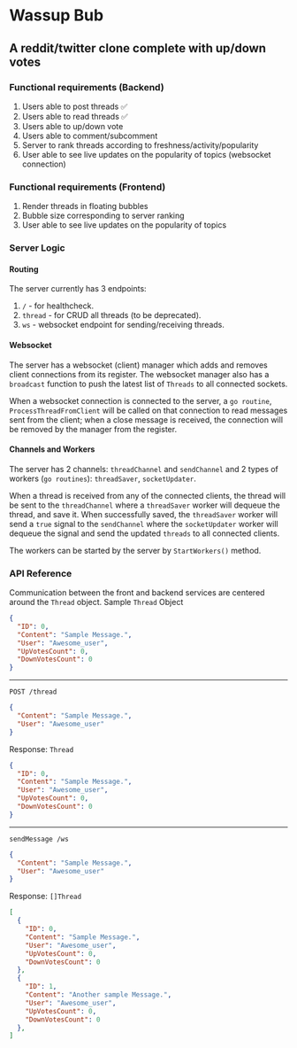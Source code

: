 # Wassup Bub
## A reddit/twitter clone complete with up/down votes

### Functional requirements (Backend)
1. Users able to post threads ✅
2. Users able to read threads ✅
3. Users able to up/down vote
4. Users able to comment/subcomment
5. Server to rank threads according to freshness/activity/popularity
6. User able to see live updates on the popularity of topics (websocket connection)

### Functional requirements (Frontend)
1. Render threads in floating bubbles
2. Bubble size corresponding to server ranking
3. User able to see live updates on the popularity of topics

### Server Logic
#### Routing
The server currently has 3 endpoints:
1. `/` - for healthcheck.
2. `thread` - for CRUD all threads (to be deprecated).
3. `ws` - websocket endpoint for sending/receiving threads.
#### Websocket
The server has a websocket (client) manager which adds and removes client connections from its register. 
The websocket manager also has a `broadcast` function to push the latest list of `Threads` to all connected sockets.

When a websocket connection is connected to the server, a `go routine`, `ProcessThreadFromClient` will be called on that connection to read messages sent from the client; when a close message is received, the connection will be removed by the manager from the register.

#### Channels and Workers
The server has 2 channels: `threadChannel` and `sendChannel` and 2 types of workers (`go routines`): `threadSaver`, `socketUpdater`.

When a thread is received from any of the connected clients, the thread will be sent to the `threadChannel` where a `threadSaver` worker will dequeue the thread, and save it. When successfully saved, the `threadSaver` worker will send a `true` signal to the `sendChannel` where the `socketUpdater` worker will dequeue the signal and send the updated `threads` to all connected clients.

The workers can be started by the server by `StartWorkers()` method.

### API Reference
Communication between the front and backend services are centered around the `Thread` object.
Sample `Thread` Object
```json
{
  "ID": 0,
  "Content": "Sample Message.",
  "User": "Awesome_user",
  "UpVotesCount": 0,
  "DownVotesCount": 0
}
```
---

`POST /thread`
```json
{
  "Content": "Sample Message.",
  "User": "Awesome_user"
}
```
Response: `Thread`
```json
{
  "ID": 0,
  "Content": "Sample Message.",
  "User": "Awesome_user",
  "UpVotesCount": 0,
  "DownVotesCount": 0
}
```
---
`sendMessage /ws`
```json
{
  "Content": "Sample Message.",
  "User": "Awesome_user"
}
```
Response: `[]Thread`
```json
[
  {
    "ID": 0,
    "Content": "Sample Message.",
    "User": "Awesome_user",
    "UpVotesCount": 0,
    "DownVotesCount": 0
  },
  {
    "ID": 1,
    "Content": "Another sample Message.",
    "User": "Awesome_user",
    "UpVotesCount": 0,
    "DownVotesCount": 0
  },
]
```